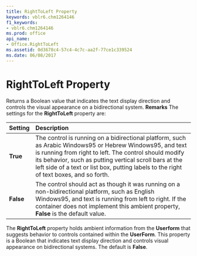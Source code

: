 ```yaml
---
title: RightToLeft Property
keywords: vblr6.chm1264146
f1_keywords:
- vblr6.chm1264146
ms.prod: office
api_name:
- Office.RightToLeft
ms.assetid: 0d3678c4-57c4-4c7c-aa2f-77ce1c339524
ms.date: 06/08/2017
---
```



# RightToLeft Property



Returns a Boolean value that indicates the text display direction and controls the visual appearance on a bidirectional system.
 **Remarks**
The settings for the **RightToLeft** property are:


|**Setting**|**Description**|
|:-----|:-----|
|**True**|The control is running on a bidirectional platform, such as Arabic Windows95 or Hebrew Windows95, and text is running from right to left. The control should modify its behavior, such as putting vertical scroll bars at the left side of a text or list box, putting labels to the right of text boxes, and so forth.|
|**False**|The control should act as though it was running on a non-bidirectional platform, such as English Windows95, and text is running from left to right. If the container does not implement this ambient property, **False** is the default value.|
The **RightToLeft** property holds ambient information from the **Userform** that suggests behavior to controls contained within the **UserForm**. This property is a Boolean that indicates text display direction and controls visual appearance on bidirectional systems. The default is **False**.

